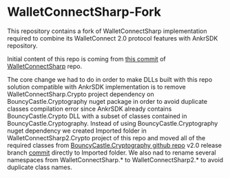 # WalletConnectSharp-Fork
This repository contains a fork of WalletConnectSharp implementation required to combine its WalletConnect 2.0 protocol features with AnkrSDK repository. 

Initial content of this repo is coming from [this commit](https://github.com/WalletConnect/WalletConnectSharp/commit/b9265e866179e33b7b853f03c7fc79047f1cbb1f) of [WalletConnectSharp](https://github.com/WalletConnect/WalletConnectSharp) repo.

The core change we had to do in order to make DLLs built with this repo solution compatible with AnkrSDK implementation is to remove WalletConnectSharp.Crypto project dependency on BouncyCastle.Cryptography nuget package in order to avoid duplicate classes compilation error since AnkrSDK already contains BouncyCastle.Crypto DLL with a subset of classes contained in BouncyCastle.Cryptography. Instead of using BouncyCastle.Cryptography nuget dependency we created Imported folder in WalletConnectSharp2.Crypto project of this repo and moved all of the required classes from [BouncyCastle.Cryptography github repo](https://github.com/bcgit/bc-csharp) v2.0 release branch [commit](https://github.com/bcgit/bc-csharp/4f800b4d3229a011a8126d4aea698a3e14d0dd53) directly to Imported folder. We also nad to rename several namespaces from WalletConnectSharp.* to WalletConnectSharp2.* to avoid duplicate class names.
